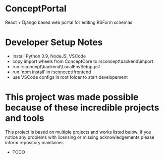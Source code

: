 # ConceptPortal
React + Django based web portal for editing RSForm schemas


# Developer Setup Notes
- Install Python 3.9, NodeJS, VSCode
- copy import wheels from ConceptCore to rsconcept\backend\import
- run rsconcept\backend\LocalEnvSetup.ps1
- run 'npm install' in rsconcept\frontend
- use VSCode configs in root folder to start developement


# This project was made possible because of these incredible projects and tools
This project is based on multiple projects and works listed below. If you notice any problems with licensing or missing acknowledgements please inform repository maintainer.

- TODO
